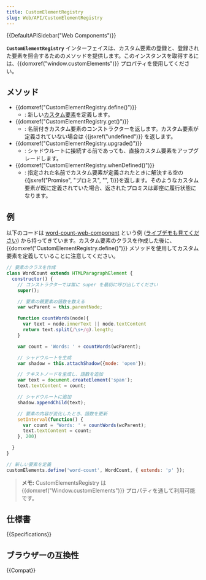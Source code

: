 ```yaml
---
title: CustomElementRegistry
slug: Web/API/CustomElementRegistry
---
```

{{DefaultAPISidebar("Web Components")}}

**`CustomElementRegistry`** インターフェイスは、カスタム要素の登録と、登録された要素を照会するためのメソッドを提供します。このインスタンスを取得するには、{{domxref("window.customElements")}} プロパティを使用してください。

## メソッド

- {{domxref("CustomElementRegistry.define()")}}
  - : 新しい[カスタム要素](/ja/docs/Web/Web_Components/Using_custom_elements)を定義します。
- {{domxref("CustomElementRegistry.get()")}}
  - : 名前付きカスタム要素のコンストラクターを返します。カスタム要素が定義されていない場合は {{jsxref("undefined")}} を返します。
- {{domxref("CustomElementRegistry.upgrade()")}}
  - : シャドウルートに接続する前であっても、直接カスタム要素をアップグレードします。
- {{domxref("CustomElementRegistry.whenDefined()")}}
  - : 指定された名前でカスタム要素が定義されたときに解決する空の{{jsxref("Promise", "プロミス", "", 1)}}を返します。そのようなカスタム要素が既に定義されていた場合、返されたプロミスは即座に履行状態になります。

## 例

以下のコードは [word-count-web-component](https://github.com/mdn/web-components-examples/tree/master/word-count-web-component) という例 ([ライブデモも見てください](https://mdn.github.io/web-components-examples/word-count-web-component/)) から持ってきています。カスタム要素のクラスを作成した後に、 {{domxref("CustomElementRegistry.define()")}} メソッドを使用してカスタム要素を定義していることに注意してください。

```js
// 要素のクラスを作成
class WordCount extends HTMLParagraphElement {
  constructor() {
    // コンストラクターでは常に super を最初に呼び出してください
    super();

    // 要素の親要素の語数を数える
    var wcParent = this.parentNode;

    function countWords(node){
      var text = node.innerText || node.textContent
      return text.split(/\s+/g).length;
    }

    var count = 'Words: ' + countWords(wcParent);

    // シャドウルートを生成
    var shadow = this.attachShadow({mode: 'open'});

    // テキストノードを生成し、語数を追加
    var text = document.createElement('span');
    text.textContent = count;

    // シャドウルートに追加
    shadow.appendChild(text);

    // 要素の内容が変化したとき、語数を更新
    setInterval(function() {
      var count = 'Words: ' + countWords(wcParent);
      text.textContent = count;
    }, 200)

  }
}

// 新しい要素を定義
customElements.define('word-count', WordCount, { extends: 'p' });
```

> **メモ:** CustomElementsRegistry は {{domxref("Window.customElements")}} プロパティを通して利用可能です。

## 仕様書

{{Specifications}}

## ブラウザーの互換性

{{Compat}}

